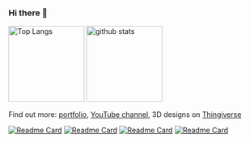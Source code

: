 ### Hi there 👋
<p align="left"> 
  <img alt="Top Langs" height="150px" src="https://github-readme-stats.vercel.app/api/top-langs/?username=zhyma&layout=compact&show_icons=true&theme=vue&hide=HTML,JavaScript,CSS,AMPL,CMake" />
  <img alt="github stats" height="150px" src="https://github-readme-stats.vercel.app/api?username=zhyma&theme=vue&show_icons=ture" />
</p>

Find out more: [portfolio](http://zhyma.github.io/), [YouTube channel](https://www.youtube.com/channel/UCQC6SYbDgg6KY1AtMet4SdQ), 3D designs on [Thingiverse](https://www.thingiverse.com/zhyma/designs)

[![Readme Card](https://github-readme-stats.vercel.app/api/pin/?username=zhyma&repo=vr15)](https://github.com/zhyma/vr15)
[![Readme Card](https://github-readme-stats.vercel.app/api/pin/?username=zhyma&repo=force_sensing_handbrake)](https://github.com/zhyma/force_sensing_handbrake)
[![Readme Card](https://github-readme-stats.vercel.app/api/pin/?username=zhyma&repo=FutabaServo)](https://github.com/zhyma/FutabaServo)
[![Readme Card](https://github-readme-stats.vercel.app/api/pin/?username=zhyma&repo=acclaim2space)](https://github.com/zhyma/acclaim2space)

<!--
**zhyma/zhyma** is a ✨ _special_ ✨ repository because its `README.md` (this file) appears on your GitHub profile.

Here are some ideas to get you started:

- 🔭 I’m currently working on ...
- 🌱 I’m currently learning ...
- 👯 I’m looking to collaborate on ...
- 🤔 I’m looking for help with ...
- 💬 Ask me about ...
- 📫 How to reach me: ...
- 😄 Pronouns: ...
- ⚡ Fun fact: ...
-->
